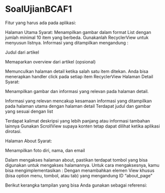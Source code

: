 # SoalUjianBCAF1
Fitur yang harus ada pada aplikasi:

Halaman Utama
Syarat:
Menampilkan gambar dalam format List dengan jumlah minimal 10 item yang berbeda. Gunakanlah RecyclerView untuk menyusun listnya. Informasi yang ditampilkan mengandung :

Judul dari artikel

Memaparkan overview dari artikel (opsional)

Memunculkan halaman detail ketika salah satu item ditekan. Anda bisa menerapkan handler click pada setiap item RecyclerView
Halaman Detail
Syarat:

Menampilkan gambar dan informasi yang relevan pada halaman detail. 

Informasi yang relevan mencakup kesamaan informasi yang ditampilkan pada halaman utama dengan halaman detail
Terdapat judul dan gambar yang sesuai dengan list

Terdapat kalimat deskripsi yang lebih panjang atau informasi tambahan lainnya
Gunakan ScrollView supaya konten tetap dapat dilihat ketika aplikasi dirotasi.

Halaman About
Syarat:

Menampilkan foto diri, nama, dan email 

Dalam mengakses halaman about, pastikan terdapat tombol yang bisa digunakan untuk mengakses halamannya. Untuk cara mengaksesnya, kamu bisa mengimplementasikan :
Dengan menambahkan elemen View khusus (bisa option menu, tombol, atau tab) yang mengandung ID “about_page”


Berikut kerangka tampilan yang bisa Anda gunakan sebagai referensi:

